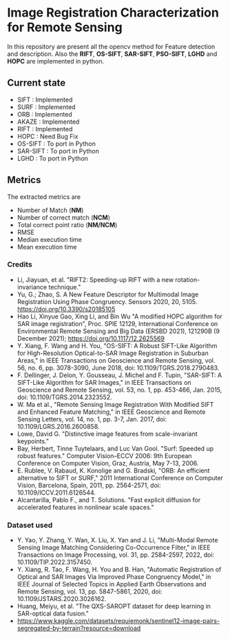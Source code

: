 # Image Registration Characterization for Remote Sensing
In this repository are present all the opencv method for Feature detection and description.
Also the **RIFT**, **OS-SIFT**, **SAR-SIFT**, **PSO-SIFT**, **LGHD** and **HOPC** are implemented in python.

## Current state
-  SIFT : Implemented
-  SURF : Implemented
-  ORB : Implemented
-  AKAZE : Implemented
-  RIFT : Implemented
-  HOPC : Need Bug Fix
-  OS-SIFT : To port in Python
-  SAR-SIFT : To port in Python
-  LGHD : To port in Python
## Metrics
The extracted metrics are
- Number of Match (**NM**)
- Number of correct match (**NCM**)
- Total correct point ratio (**NM/NCM**)
- RMSE
- Median execution time
- Mean execution time

### Credits
- Li, Jiayuan, et al. "RIFT2: Speeding-up RIFT with a new rotation-invariance technique."
- Yu, G.; Zhao, S. A New Feature Descriptor for Multimodal Image Registration Using Phase Congruency. Sensors 2020, 20, 5105. https://doi.org/10.3390/s20185105
- Hao Li, Xinyue Gao, Xing Li, and Bin Wu "A modified HOPC algorithm for SAR image registration", Proc. SPIE 12129, International Conference on Environmental Remote Sensing and Big Data (ERSBD 2021), 121290B (9 December 2021); https://doi.org/10.1117/12.2625569
- Y. Xiang, F. Wang and H. You, "OS-SIFT: A Robust SIFT-Like Algorithm for High-Resolution Optical-to-SAR Image Registration in Suburban Areas," in IEEE Transactions on Geoscience and Remote Sensing, vol. 56, no. 6, pp. 3078-3090, June 2018, doi: 10.1109/TGRS.2018.2790483.
- F. Dellinger, J. Delon, Y. Gousseau, J. Michel and F. Tupin, "SAR-SIFT: A SIFT-Like Algorithm for SAR Images," in IEEE Transactions on Geoscience and Remote Sensing, vol. 53, no. 1, pp. 453-466, Jan. 2015, doi: 10.1109/TGRS.2014.2323552.
- W. Ma et al., "Remote Sensing Image Registration With Modified SIFT and Enhanced Feature Matching," in IEEE Geoscience and Remote Sensing Letters, vol. 14, no. 1, pp. 3-7, Jan. 2017, doi: 10.1109/LGRS.2016.2600858.
- Lowe, David G. "Distinctive image features from scale-invariant keypoints."
- Bay, Herbert, Tinne Tuytelaars, and Luc Van Gool. "Surf: Speeded up robust features." Computer Vision–ECCV 2006: 9th European Conference on Computer Vision, Graz, Austria, May 7-13, 2006.
- E. Rublee, V. Rabaud, K. Konolige and G. Bradski, "ORB: An efficient alternative to SIFT or SURF," 2011 International Conference on Computer Vision, Barcelona, Spain, 2011, pp. 2564-2571, doi: 10.1109/ICCV.2011.6126544.
- Alcantarilla, Pablo F., and T. Solutions. "Fast explicit diffusion for accelerated features in nonlinear scale spaces."

### Dataset used
- Y. Yao, Y. Zhang, Y. Wan, X. Liu, X. Yan and J. Li, "Multi-Modal Remote Sensing Image Matching Considering Co-Occurrence Filter," in IEEE Transactions on Image Processing, vol. 31, pp. 2584-2597, 2022, doi: 10.1109/TIP.2022.3157450.
- Y. Xiang, R. Tao, F. Wang, H. You and B. Han, "Automatic Registration of Optical and SAR Images Via Improved Phase Congruency Model," in IEEE Journal of Selected Topics in Applied Earth Observations and Remote Sensing, vol. 13, pp. 5847-5861, 2020, doi: 10.1109/JSTARS.2020.3026162.
- Huang, Meiyu, et al. "The QXS-SAROPT dataset for deep learning in SAR-optical data fusion."
- https://www.kaggle.com/datasets/requiemonk/sentinel12-image-pairs-segregated-by-terrain?resource=download










